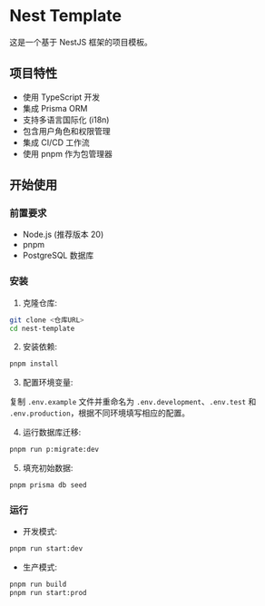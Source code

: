 # Nest Template

这是一个基于 NestJS 框架的项目模板。

## 项目特性

- 使用 TypeScript 开发
- 集成 Prisma ORM
- 支持多语言国际化 (i18n)
- 包含用户角色和权限管理
- 集成 CI/CD 工作流
- 使用 pnpm 作为包管理器

## 开始使用

### 前置要求

- Node.js (推荐版本 20)
- pnpm
- PostgreSQL 数据库

### 安装

1. 克隆仓库:

```bash
git clone <仓库URL>
cd nest-template
```

2. 安装依赖:

```bash
pnpm install
```

3. 配置环境变量:

复制 `.env.example` 文件并重命名为 `.env.development`、`.env.test` 和 `.env.production`，根据不同环境填写相应的配置。

4. 运行数据库迁移:

```bash
pnpm run p:migrate:dev
```

5. 填充初始数据:

```bash
pnpm prisma db seed
```

### 运行

- 开发模式:

```bash
pnpm run start:dev
```

- 生产模式:

```bash
pnpm run build
pnpm run start:prod
```
